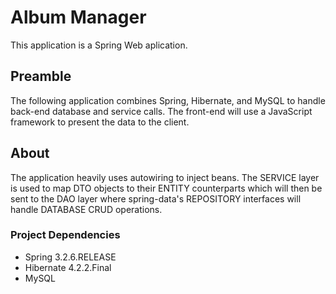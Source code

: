 # Album Manager

This application is a Spring Web aplication.

## Preamble

The following application combines Spring, Hibernate, and MySQL to handle back-end database and service calls. The front-end will use a JavaScript framework to present the data to the client.

## About

The application heavily uses autowiring to inject beans. The SERVICE layer is used to map DTO objects to their ENTITY counterparts which will then be sent to the DAO layer where spring-data's REPOSITORY interfaces will handle DATABASE CRUD operations.

### Project Dependencies

* Spring 3.2.6.RELEASE
* Hibernate 4.2.2.Final
* MySQL